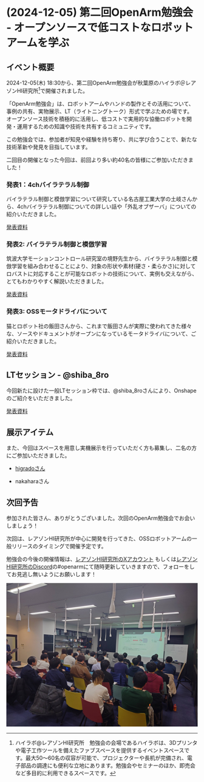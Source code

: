 # (2024-12-05) 第二回OpenArm勉強会 - オープンソースで低コストなロボットアームを学ぶ

## イベント概要

2024-12-05(木) 18:30から、第二回OpenArm勉強会が秋葉原のハイラボ＠レアゾンHI研究所[^1]で開催されました。

「OpenArm勉強会」は、ロボットアームやハンドの製作とその活用について、事例の共有、実物展示、LT（ライトニングトーク）形式で学ぶための場です。オープンソース技術を積極的に活用し、低コストで実用的な協働ロボットを開発・運用するための知識や技術を共有するコミュニティです。

この勉強会では、参加者が知見や経験を持ち寄り、共に学び合うことで、新たな技術革新や発見を目指しています。

二回目の開催となった今回は、前回より多い約40名の皆様にご参加いただきました！

### 発表1：4chバイラテラル制御

バイラテラル制御と模倣学習について研究している名古屋工業大学の土岐さんから、4chバイラテラル制御についての詳しい話や「外乱オブザーバ」についての紹介いただきました。

[発表資料](<../_static/blog/2024-12-05-openarm-study-group-02/openarm-study-group-02-toki.pdf>)

### 発表2: バイラテラル制御と模倣学習

筑波大学モーションコントロール研究室の境野先生から、バイラテラル制御と模倣学習を組み合わせることにより、対象の形状や素材(硬さ・柔らかさ)に対してロバストに対応することが可能なロボットの技術について、実例も交えながら、とてもわかりやすく解説いただきました。

[発表資料](<../_static/blog/2024-12-05-openarm-study-group-02/openarm-study-group-02-sakaino.pdf>)


### 発表3: OSSモータドライバについて

猫とロボット社の飯田さんから、これまで飯田さんが実際に使われてきた様々な、ソースやドキュメントがオープンになっているモータドライバについて、ご紹介いただきました。

[発表資料](<../_static/blog/2024-12-05-openarm-study-group-02/openarm-study-group-02-iida.pdf>)

## LTセッション - @shiba_8ro 

今回新たに設けた一般LTセッション枠では、@shiba_8roさんにより、Onshapeのご紹介をいただきました。

[発表資料](https://speakerdeck.com/shiba_8ro/onshapenoshao-jie-gai-yao-bian)

## 展示アイテム

また、今回はスペースを用意し実機展示を行っていただく方も募集し、二名の方にご参加いただきました。

* [higradoさん](https://x.com/EL2031watson) 

* nakaharaさん

## 次回予告

参加された皆さん、ありがとうございました。次回のOpenArm勉強会でお会いしましょう！

次回は、レアゾンHI研究所が中心に開発を行ってきた、OSSロボットアームの一般リリースのタイミングで開催予定です。

勉強会の今後の開催情報は、[レアゾンHI研究所のXアカウント](https://x.com/ReazonHILab) もしくは[レアゾンHI研究所のDiscord](https://discord.gg/ua8TxhubAF)の#openarmにて随時更新していきますので、フォローをしてお見逃し無いようにお願いします！

![](<../_static/blog/2024-12-05-openarm-study-group-02/openarm-study-group-02-photo.JPG>)

[^1]:ハイラボ@レアゾンHI研究所　勉強会の会場であるハイラボは、3Dプリンタや電子工作ツールを備えたファブスペースを提供するイベントスペースです。最大50〜60名の収容が可能で、プロジェクターや長机が完備され、電子部品の調達にも便利な立地にあります。勉強会やセミナーのほか、即売会など多目的に利用できるスペースです。
